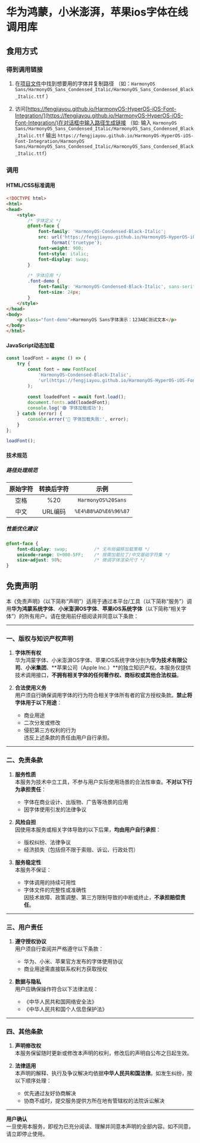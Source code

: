 # 华为鸿蒙，小米澎湃，苹果ios字体在线调用库
## 食用方式
### 得到调用链接
1. 在[项目文件](https://github.com/fengjiayou/HarmonyOS-HyperOS-iOS-Font-Integration/tree/main/HarmonyOS%20Sans)中找到想要用的字体并复制路径
（如：` HarmonyOS Sans/HarmonyOS_Sans_Condensed_Italic/HarmonyOS_Sans_Condensed_Black_Italic.ttf ` ）

2. 访问[https://fengjiayou.github.io/HarmonyOS-HyperOS-iOS-Font-Integration/](https://fengjiayou.github.io/HarmonyOS-HyperOS-iOS-Font-Integration/)在对话框中输入路径生成链接
（如: 输入 ` HarmonyOS Sans/HarmonyOS_Sans_Condensed_Italic/HarmonyOS_Sans_Condensed_Black_Italic.ttf ` 输出 ` https://fengjiayou.github.io/HarmonyOS-HyperOS-iOS-Font-Integration/HarmonyOS Sans/HarmonyOS_Sans_Condensed_Italic/HarmonyOS_Sans_Condensed_Black_Italic.ttf `）

### 调用

#### HTML/CSS标准调用
```html
<!DOCTYPE html>
<html>
<head>
    <style>
        /* 字体定义 */
        @font-face {
            font-family: 'HarmonyOS-Condensed-Black-Italic';
            src: url('https://fengjiayou.github.io/HarmonyOS-HyperOS-iOS-Font-Integration/HarmonyOS%20Sans/HarmonyOS_Sans_Condensed_Italic/HarmonyOS_Sans_Condensed_Black_Italic.ttf')
                 format('truetype');
            font-weight: 900;
            font-style: italic;
            font-display: swap;
        }

        /* 字体应用 */
        .font-demo {
            font-family: 'HarmonyOS-Condensed-Black-Italic', sans-serif;
            font-size: 24px;
        }
    </style>
</head>
<body>
    <p class="font-demo">HarmonyOS Sans字体演示：123ABC测试文本</p>
</body>
</html>
```
#### JavaScript动态加载
```javascript
const loadFont = async () => {
    try {
        const font = new FontFace(
            'HarmonyOS-Condensed-Black-Italic',
            'url(https://fengjiayou.github.io/HarmonyOS-HyperOS-iOS-Font-Integration/HarmonyOS%20Sans/HarmonyOS_Sans_Condensed_Italic/HarmonyOS_Sans_Condensed_Black_Italic.ttf)'
        );
        
        const loadedFont = await font.load();
        document.fonts.add(loadedFont);
        console.log('🟢 字体加载成功');
    } catch (error) {
        console.error('🔴 字体加载失败:', error);
    }
};

loadFont();
```
#### 技术规范
##### 路径处理规范
| 原始字符 | 转换后字符 | 示例 |
| :-----: | :----: | :----: |
| 空格 | %20 | ` HarmonyOS%20Sans ` |
| 中文 | URL编码 | ` %E4%B8%AD%E6%96%87 ` |
##### 性能优化建议
```css
@font-face {
    font-display: swap;          /* 无布局偏移加载策略 */
    unicode-range: U+000-5FF;    /* 按需加载拉丁/中文基础字符集 */
    size-adjust: 98%;            /* 微调字体渲染尺寸 */
}
```
## 免责声明

本《免责声明》（以下简称“声明”）适用于通过本平台/工具（以下简称“服务”）调用**华为鸿蒙系统字体**、**小米澎湃OS字体**、**苹果iOS系统字体**（以下简称“相关字体”）的所有用户。请在使用前仔细阅读并同意以下条款：

---

### 一、版权与知识产权声明

1. **字体所有权**  
   华为鸿蒙字体、小米澎湃OS字体、苹果iOS系统字体分别为**华为技术有限公司**、**小米集团**、**苹果公司（Apple Inc.）**的独立知识产权。本服务仅提供技术调用接口，**不拥有相关字体的任何著作权、商标权或其他合法权益**。

2. **合法使用义务**  
   用户须自行确保调用字体的行为符合相关字体所有者的官方授权条款。**禁止将字体用于以下用途**：  
   - 商业用途  
   - 二次分发或修改  
   - 侵犯第三方权利的行为  
   违反上述条款的责任由用户自行承担。

---

### 二、免责条款

1. **服务性质**  
   本服务为技术中立工具，不参与用户实际使用场景的合法性审查。**不对以下行为承担责任**：  
   - 字体在商业设计、出版物、广告等场景的应用  
   - 因字体使用引发的法律争议  

2. **风险自担**  
   因使用本服务或相关字体导致的以下后果，**均由用户自行承担**：  
   - 版权纠纷、法律争议  
   - 经济损失（包括但不限于索赔、诉讼、行政处罚）  

3. **服务稳定性**  
   本服务不保证：  
   - 字体调用的持续可用性  
   - 字体文件的完整性或准确性  
   因技术故障、政策调整、第三方限制导致的中断或终止，**不承担赔偿责任**。

---

### 三、用户责任

1. **遵守授权协议**  
   用户须自行查阅并严格遵守以下条款：  
   - 华为、小米、苹果官方发布的字体使用协议  
   - 商业用途需直接联系权利方获取授权  

2. **数据与隐私**  
   用户应确保操作符合以下法律法规：  
   - 《中华人民共和国网络安全法》  
   - 《中华人民共和国个人信息保护法》  

---

### 四、其他条款

1. **声明修改权**  
   本服务保留随时更新或修改本声明的权利，修改后的声明自公布之日起生效。

2. **法律适用**  
   本声明的解释、执行及争议解决均依据**中华人民共和国法律**。如发生纠纷，按以下顺序处理：  
   - 优先通过友好协商解决  
   - 协商不成时，提交服务提供方所在地有管辖权的法院诉讼解决  

---

**用户确认**  
一旦使用本服务，即视为已充分阅读、理解并同意本声明的全部内容。如不同意，请立即停止使用。

